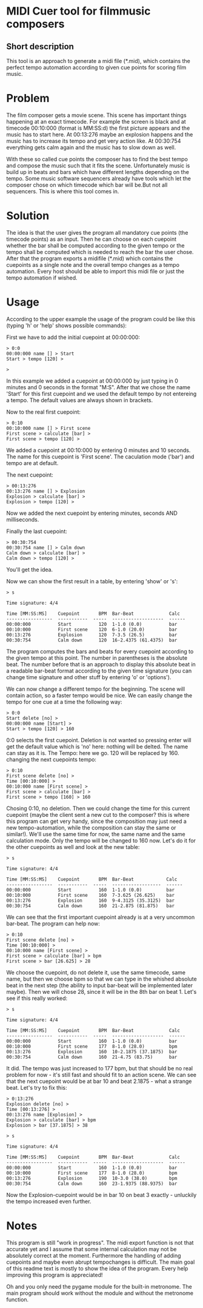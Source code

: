 MIDI Cuer tool for filmmusic composers
======================================

Short description
-----------------

This tool is an approach to generate a midi file (*.mid), which contains the perfect tempo automation according to given cue points for scoring film music.


# Problem
The film composer gets a movie scene. This scene has important things happening at an exact timecode. For example the screen is black and at timecode 00:10:000 (format is MM:SS:d) the first picture appears and the music has to start here. At 00:13:276 maybe an explosion happens and the music has to increase its tempo and get very action like. At 00:30:754 everything gets calm again and the music has to slow down as well.

With these so called cue points the composer has to find the best tempo and compose the music such that it fits the scene. Unfortunately music is build up in beats and bars which have different lengths depending on the tempo. Some music software sequencers already have tools which let the composer chose on which timecode which bar will be.But not all sequencers. This is where this tool comes in.


# Solution
The idea is that the user gives the program all mandatory cue points (the timecode points) as an input. Then he can choose on each cuepoint whether the bar shall be computed according to the given tempo or the tempo shall be computed which is needed to reach the bar the user chose. After that the program exports a midifile (*.mid) which contains the cuepoints as a single note and the overall tempo changes as a tempo automation. Every host should be able to import this midi file or just the tempo automation if wished.


# Usage
According to the upper example the usage of the program could be like this (typing 'h' or 'help' shows possible commands):

First we have to add the initial cuepoint at 00:00:000:

	> 0:0
	00:00:000 name [] > Start
	Start > tempo [120] >

	>

In this example we added a cuepoint at 00:00:000 by just typing in 0 minutes and 0 seconds in the format "M:S". After that we chose the name 'Start' for this first cuepoint and we used the default tempo by not entereing a tempo. The default values are always shown in brackets.

Now to the real first cuepoint:

	> 0:10
	00:10:000 name [] > First scene
	First scene > calculate [bar] >
	First scene > tempo [120] >

We added a cuepoint at 00:10:000 by entering 0 minutes and 10 seconds. The name for this cuepoint is 'First scene'. The caculation mode ('bar') and tempo are at default.

The next cuepoint:

	> 00:13:276
	00:13:276 name [] > Explosion
	Explosion > calculate [bar] >
	Explosion > tempo [120] >

Now we added the next cuepoint by entering minutes, seconds AND milliseconds.

Finally the last cuepoint:

	> 00:30:754
	00:30:754 name [] > Calm down
	Calm down > calculate [bar] >
	Calm down > tempo [120] >

You'll get the idea.

Now we can show the first result in a table, by entering 'show' or 's':

	> s

	Time signature: 4/4

	Time [MM:SS:MS]    Cuepoint       BPM  Bar-Beat             Calc
	-----------------  -----------  -----  -------------------  ------
	00:00:000          Start          120  1-1.0 (0.0)          bar
	00:10:000          First scene    120  6-1.0 (20.0)         bar
	00:13:276          Explosion      120  7-3.5 (26.5)         bar
	00:30:754          Calm down      120  16-2.4375 (61.4375)  bar

The program computes the bars and beats for every cuepoint according to the given tempo at this point. The number in parentheses is the absolute beat. The number before that is an approach to display this absolute beat in a readable bar-beat format according to the given time signature (you can change time signature and other stuff by entering 'o' or 'options').

We can now change a different tempo for the beginning. The scene will contain action, so a faster tempo would be nice. We can easily change the tempo for one cue at a time the following way:

	> 0:0
	Start delete [no] >
	00:00:000 name [Start] >
	Start > tempo [120] > 160

0:0 selects the first cuepoint. Deletion is not wanted so pressing enter will get the default value which is 'no' here: nothing will be delted. The name can stay as it is. The Tempo: here we go. 120 will be replaced by 160. changing the next cuepoints tempo:

	> 0:10
	First scene delete [no] >
	Time [00:10:000] >
	00:10:000 name [First scene] >
	First scene > calculate [bar] >
	First scene > tempo [160] > 160

Chosing 0:10, no deletion. Then we could change the time for this current cuepoint (maybe the client sent a new cut to the composer? this is where this program can get very handy, since the composition may just need a new tempo-automation, while the composition can stay the same or similar!). We'll use the same time for now, the same name and the same calculation mode. Only the tempo will be changed to 160 now. Let's do it for the other cuepoints as well and look at the new table:

	> s

	Time signature: 4/4

	Time [MM:SS:MS]    Cuepoint       BPM  Bar-Beat            Calc
	-----------------  -----------  -----  ------------------  ------
	00:00:000          Start          160  1-1.0 (0.0)         bar
	00:10:000          First scene    160  7-3.625 (26.625)    bar
	00:13:276          Explosion      160  9-4.3125 (35.3125)  bar
	00:30:754          Calm down      160  21-2.875 (81.875)   bar

We can see that the first important cuepoint already is at a very uncommon bar-beat. The program can help now:

	> 0:10
	First scene delete [no] >
	Time [00:10:000] >
	00:10:000 name [First scene] >
	First scene > calculate [bar] > bpm
	First scene > bar [26.625] > 28

We choose the cuepoint, do not delete it, use the same timecode, same name, but then we choose bpm so that we can type in the whished absolute beat in the next step (the ability to input bar-beat will be implemented later maybe). Then we will chose 28, since it will be in the 8th bar on beat 1. Let's see if this really worked:

	> s

	Time signature: 4/4

	Time [MM:SS:MS]    Cuepoint       BPM  Bar-Beat             Calc
	-----------------  -----------  -----  -------------------  ------
	00:00:000          Start          160  1-1.0 (0.0)          bar
	00:10:000          First scene    177  8-1.0 (28.0)         bpm
	00:13:276          Explosion      160  10-2.1875 (37.1875)  bar
	00:30:754          Calm down      160  21-4.75 (83.75)      bar

It did. The tempo was just increased to 177 bpm, but that should be no real problem for now - it's still fast and should fit to an action scene. We can see that the next cuepoint would be at bar 10 and beat 2.1875 - what a strange beat. Let's try to fix this:

	> 0:13:276
	Explosion delete [no] >
	Time [00:13:276] >
	00:13:276 name [Explosion] >
	Explosion > calculate [bar] > bpm
	Explosion > bar [37.1875] > 38

	> s

	Time signature: 4/4

	Time [MM:SS:MS]    Cuepoint       BPM  Bar-Beat             Calc
	-----------------  -----------  -----  -------------------  ------
	00:00:000          Start          160  1-1.0 (0.0)          bar
	00:10:000          First scene    177  8-1.0 (28.0)         bpm
	00:13:276          Explosion      190  10-3.0 (38.0)        bpm
	00:30:754          Calm down      160  23-1.9375 (88.9375)  bar

Now the Explosion-cuepoint would be in bar 10 on beat 3 exactly - unluckily the tempo increased even further.


# Notes
This program is still "work in progress". The midi export function is not that accurate yet and I assume that some internal calculation may not be absolutely correct at the moment. Furthermore the handling of adding cuepoints and maybe even abrupt tempochanges is difficult. The main goal of this readme text is mostly to show the idea of the program. Every help improving this program is appreciated!

Oh and you only need the pygame module for the built-in metronome. The main program should work without the module and without the metronome function.